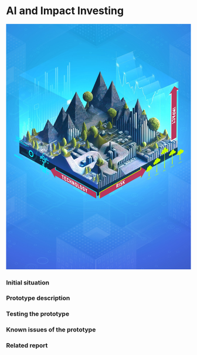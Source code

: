 # AI and Impact Investing

![Cover.jpg](https://github.com/HSLU-IFZ-Competence-Center-Investments/AI_and_Impact_Investing/blob/main/Cover_small.jpg)

### Initial situation

### Prototype description

### Testing the prototype 

### Known issues of the prototype

### Related report
